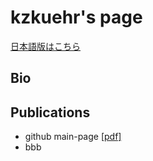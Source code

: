 # kzkuehr's page
[日本語版はこちら](https://github.com/kzkuehr/kzkuehr.github.io/blob/master/about.md)

## Bio

## Publications
- github main-page [[pdf]](https://github.com/kzkuehr)
- bbb
